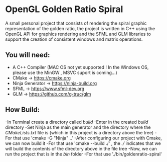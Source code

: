 # OpenGL Golden Ratio Spiral

A small personal project that consists of rendering the spiral graphic representation of the golden ratio, the project is written in C++ using the OpenGL API for graphics rendering and the SFML and GLM libraries to support the creation of consistent windows and matrix operations.

## You will need:

- A C++ Compiler      (MAC OS not yet supported ! In the Windows OS, please use the MinGW , MSVC suport is coming...)
- CMake            -> https://cmake.org
- Ninja Generator  -> https://ninja-build.org
- SFML             -> https://www.sfml-dev.org
- GLM              -> https://github.com/g-truc/glm

## How Build:

-In Terminal create a directory called *build*
-Enter in the created *build* directory
-Set Ninja as the main generator and the directory where the *CMakeLists.txt* file is (which in this project is a directory above the tree)
    -For that use 'cmake -G "Ninja" ..'
-After configuring our project with Cmake, we can now build it
    -For that use 'cmake --build ./' , the *./* indicates that we will build the contents of the directory above in the file tree
-Now, we can run the project that is in the *bin* folder
    -For that use './bin/goldenratio-spiral'
